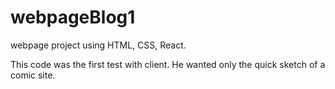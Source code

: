 # webpageBlog1
webpage project using HTML, CSS, React.


This code was the first test with client. He wanted only the quick sketch of a comic site.
